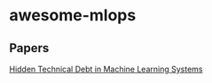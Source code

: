 # awesome-mlops

## Papers

[Hidden Technical Debt in Machine Learning Systems](https://papers.nips.cc/paper/5656-hidden-technical-debt-in-machine-learning-systems.pdf)


